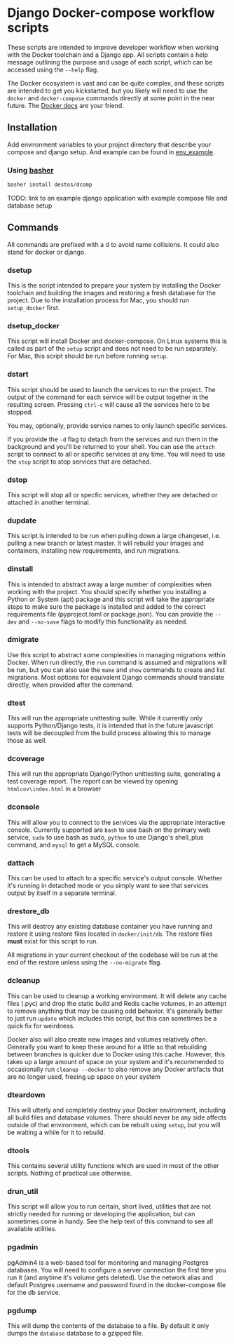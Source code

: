 # Django Docker-compose workflow scripts

These scripts are intended to improve developer workflow when working with the
Docker toolchain and a Django app. All scripts contain a help message outlining the purpose and
usage of each script, which can be accessed using the `--help` flag.

The Docker ecosystem is vast and can be quite complex, and these scripts are intended to get you
kickstarted, but you likely will need to use the `docker` and `docker-compose` commands directly
at some point in the near future. The [Docker docs](https://docs.docker.com/reference/) are your friend.

## Installation
Add environment variables to your project directory that describe your compose and django setup.
And example can be found in [env_example](.env_example).
### Using [basher](https://github.com/basherpm/basher)

``` bash
basher install destos/dcomp
```


TODO: link to an example django application with example compose file and database setup

## Commands

All commands are prefixed with a d to avoid name collisions. It could also stand for docker or django.

### dsetup

This is the script intended to prepare your system by installing the Docker toolchain and building
the images and restoring a fresh database for the project. Due to the installation process for Mac,
you should run `setup_docker` first.

### dsetup_docker

This script will install Docker and docker-compose. On Linux systems this is called as part of the
`setup` script and does not need to be run separately. For Mac, this script should be run before
running `setup`.

### dstart

This script should be used to launch the services to run the project. The output of the command for
each service will be output together in the resulting screen. Pressing `ctrl-c` will cause all the
services here to be stopped.

You may, optionally, provide service names to only launch specific services.

If you provide the `-d` flag to detach from the services and run them in the background and you'll
be returned to your shell. You can use the `attach` script to connect to all or specific services
at any time. You will need to use the `stop` script to stop services that are detached.

### dstop

This script will stop all or specfic services, whether they are detached or attached in another
terminal.

### dupdate

This script is intended to be run when pulling down a large changeset, i.e. pulling a new branch or
latest master. It will rebuild your images and containers, installing new requirements, and run
migrations.

### dinstall

This is intended to abstract away a large number of complexities when working with the project. You
should specify whether you installing a Python or System (apt) package and this script will
take the appropriate steps to make sure the package is installed and added to the correct
requirements file (pyproject.toml or package.json). You can provide the `--dev` and `--no-save`
flags to modify this functionality as needed.

### dmigrate

Use this script to abstract some complexities in managing migrations within Docker. When run
directly, the `run` command is assumed and migrations will be run, but you can also use the `make`
and `show` commands to create and list migrations. Most options for equivalent Django commands
should translate directly, when provided after the command.

### dtest

This will run the appropriate unittesting suite. While it currently only supports Python/Django
tests, it is intended that in the future javascript tests will be decoupled from the build process
allowing this to manage those as well.

### dcoverage

This will run the appropriate Django/Python unittesting suite, generating a test
coverage report. The report can be viewed by opening `htmlcov\index.html` in a
browser

### dconsole

This will allow you to connect to the services via the appropriate interactive console. Currently
supported are `bash` to use bash on the primary web service, `sudo` to use bash as sudo, `python`
to use Django's shell_plus command, and `mysql` to get a MySQL console.

### dattach

This can be used to attach to a specific service's output console. Whether it's running in detached
mode or you simply want to see that services output by itself in a separate terminal.

### drestore_db

This will destroy any existing database container you have running and restore it using restore
files located in `docker/init/db`. The restore files **must** exist for this script to run.

All migrations in your current checkout of the codebase will be run at the end of the restore
unless using the `--no-migrate` flag.

### dcleanup

This can be used to cleanup a working environment. It will delete any cache files (.pyc) and drop
the static build and Redis cache volumes, in an attempt to remove anything that may be causing odd
behavior. It's generally better to just run `update` which includes this script, but this can
sometimes be a quick fix for weirdness.

Docker also will also create new images and volumes relatively often. Generally you want to keep
these around for a little so that rebuilding between branches is quicker due to Docker using this
cache. However, this takes up a large amount of space on your system and it's recommended to
occasionally run `cleanup --docker` to also remove any Docker artifacts that are no longer used,
freeing up space on your system

### dteardown

This will utterly and completely destroy your Docker environment, including all build files and
database volumes. There should never be any side affects outside of that environment, which can be
rebuilt using `setup`, but you will be waiting a while for it to rebuild.

### dtools

This contains several utility functions which are used in most of the other scripts. Nothing of
practical use otherwise.

### drun_util

This script will allow you to run certain, short lived, utilities that are not strictly needed for
running or developing the application, but can sometimes come in handy. See the help text of this
command to see all available utilities.

### pgadmin

pgAdmin4 is a web-based tool for monitoring and managing Postgres databases. You will need to
configure a server connection the first time you run it (and anytime it's volume gets deleted). Use
the network alias and default Postgres username and password found in the docker-compose file for
the db service.

### pgdump

This will dump the contents of the database to a file. By default it only dumps the `database`
database to a gzipped file.
